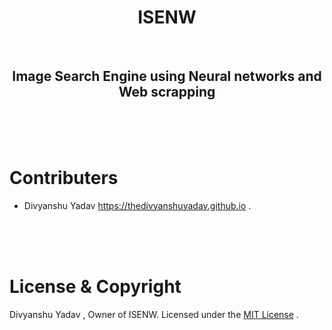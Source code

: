 <h1 align="center"> ISENW </h1> <br>
<h2 align="center">Image Search Engine using Neural networks and Web scrapping </h2>

<br />
<br />
<br />

# Contributers
   * Divyanshu Yadav https://thedivyanshuyadav.github.io .
   
<br />
<br />
<br />

 # License & Copyright 
Divyanshu Yadav , Owner of ISENW.
Licensed under the [MIT License](/LICENSE) .

